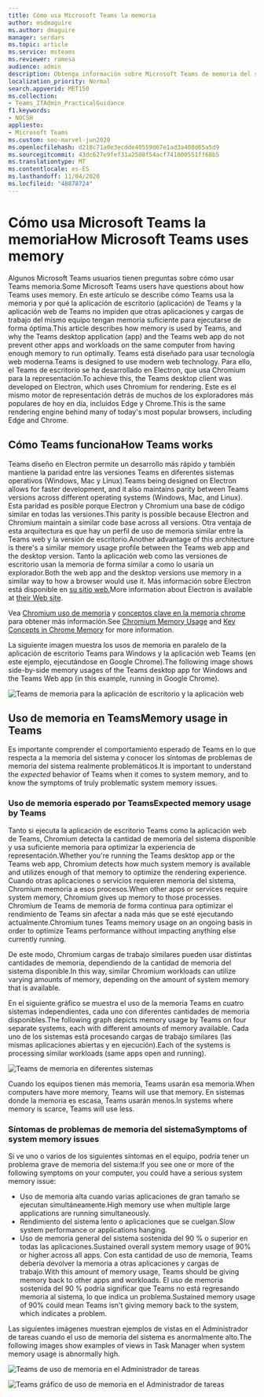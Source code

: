 ```yaml
---
title: Cómo usa Microsoft Teams la memoria
author: msdmaguire
ms.author: dmaguire
manager: serdars
ms.topic: article
ms.service: msteams
ms.reviewer: ramesa
audience: admin
description: Obtenga información sobre Microsoft Teams de memoria del sistema y por qué el uso de memoria es el mismo entre la aplicación de escritorio y la aplicación web.
localization_priority: Normal
search.appverid: MET150
ms.collection:
- Teams_ITAdmin_PracticalGuidance
f1.keywords:
- NOCSH
appliesto:
- Microsoft Teams
ms.custom: seo-marvel-jun2020
ms.openlocfilehash: d218c71a0e3ecdde40559d67e1ad3a408d65a5d9
ms.sourcegitcommit: 43dc627e9fef31a2508f54acf741000551ff68b5
ms.translationtype: MT
ms.contentlocale: es-ES
ms.lasthandoff: 11/04/2020
ms.locfileid: "48878724"
---
```

# <a name="how-microsoft-teams-uses-memory"></a><span data-ttu-id="b3c41-103">Cómo usa Microsoft Teams la memoria</span><span class="sxs-lookup"><span data-stu-id="b3c41-103">How Microsoft Teams uses memory</span></span>

<span data-ttu-id="b3c41-104">Algunos Microsoft Teams usuarios tienen preguntas sobre cómo usar Teams memoria.</span><span class="sxs-lookup"><span data-stu-id="b3c41-104">Some Microsoft Teams users have questions about how Teams uses memory.</span></span> <span data-ttu-id="b3c41-105">En este artículo se describe cómo Teams usa la memoria y por qué la aplicación de escritorio (aplicación) de Teams y la aplicación web de Teams no impiden que otras aplicaciones y cargas de trabajo del mismo equipo tengan memoria suficiente para ejecutarse de forma óptima.</span><span class="sxs-lookup"><span data-stu-id="b3c41-105">This article describes how memory is used by Teams, and why the Teams desktop application (app) and the Teams web app do not prevent other apps and workloads on the same computer from having enough memory to run optimally.</span></span> <span data-ttu-id="b3c41-106">Teams está diseñado para usar tecnología web moderna.</span><span class="sxs-lookup"><span data-stu-id="b3c41-106">Teams is designed to use modern web technology.</span></span> <span data-ttu-id="b3c41-107">Para ello, el Teams de escritorio se ha desarrollado en Electron, que usa Chromium para la representación.</span><span class="sxs-lookup"><span data-stu-id="b3c41-107">To achieve this, the Teams desktop client was developed on Electron, which uses Chromium for rendering.</span></span> <span data-ttu-id="b3c41-108">Este es el mismo motor de representación detrás de muchos de los exploradores más populares de hoy en día, incluidos Edge y Chrome.</span><span class="sxs-lookup"><span data-stu-id="b3c41-108">This is the same rendering engine behind many of today's most popular browsers, including Edge and Chrome.</span></span>

## <a name="how-teams-works"></a><span data-ttu-id="b3c41-109">Cómo Teams funciona</span><span class="sxs-lookup"><span data-stu-id="b3c41-109">How Teams works</span></span>

<span data-ttu-id="b3c41-110">Teams diseño en Electron permite un desarrollo más rápido y también mantiene la paridad entre las versiones Teams en diferentes sistemas operativos (Windows, Mac y Linux).</span><span class="sxs-lookup"><span data-stu-id="b3c41-110">Teams being designed on Electron allows for faster development, and it also maintains parity between Teams versions across different operating systems (Windows, Mac, and Linux).</span></span> <span data-ttu-id="b3c41-111">Esta paridad es posible porque Electron y Chromium una base de código similar en todas las versiones.</span><span class="sxs-lookup"><span data-stu-id="b3c41-111">This parity is possible because Electron and Chromium maintain a similar code base across all versions.</span></span> <span data-ttu-id="b3c41-112">Otra ventaja de esta arquitectura es que hay un perfil de uso de memoria similar entre la Teams web y la versión de escritorio.</span><span class="sxs-lookup"><span data-stu-id="b3c41-112">Another advantage of this architecture is there's a similar memory usage profile between the Teams web app and the desktop version.</span></span> <span data-ttu-id="b3c41-113">Tanto la aplicación web como las versiones de escritorio usan la memoria de forma similar a como lo usaría un explorador.</span><span class="sxs-lookup"><span data-stu-id="b3c41-113">Both the web app and the desktop versions use memory in a similar way to how a browser would use it.</span></span> <span data-ttu-id="b3c41-114">Más información sobre Electron está disponible en [su sitio web.](https://electronjs.org/)</span><span class="sxs-lookup"><span data-stu-id="b3c41-114">More information about Electron is available at [their Web site](https://electronjs.org/).</span></span>

<span data-ttu-id="b3c41-115">Vea [Chromium uso de memoria](https://www.chromium.org/developers/memory-usage-backgrounder) y [conceptos clave en la memoria chrome](https://chromium.googlesource.com/chromium/src.git/+/master/docs/memory/key_concepts.md) para obtener más información.</span><span class="sxs-lookup"><span data-stu-id="b3c41-115">See [Chromium Memory Usage](https://www.chromium.org/developers/memory-usage-backgrounder) and [Key Concepts in Chrome Memory](https://chromium.googlesource.com/chromium/src.git/+/master/docs/memory/key_concepts.md) for more information.</span></span>

<span data-ttu-id="b3c41-116">La siguiente imagen muestra los usos de memoria en paralelo de la aplicación de escritorio Teams para Windows y la aplicación web Teams (en este ejemplo, ejecutándose en Google Chrome).</span><span class="sxs-lookup"><span data-stu-id="b3c41-116">The following image shows side-by-side memory usages of the Teams desktop app for Windows and the Teams Web app (in this example, running in Google Chrome).</span></span>

![Teams de memoria para la aplicación de escritorio y la aplicación web](media/teams-memory-clientweb.png)

## <a name="memory-usage-in-teams"></a><span data-ttu-id="b3c41-118">Uso de memoria en Teams</span><span class="sxs-lookup"><span data-stu-id="b3c41-118">Memory usage in Teams</span></span>

<span data-ttu-id="b3c41-119">Es importante comprender  el comportamiento esperado de Teams en lo que respecta a la memoria del sistema y conocer los síntomas de problemas de memoria del sistema realmente problemáticos.</span><span class="sxs-lookup"><span data-stu-id="b3c41-119">It is important to understand the *expected* behavior of Teams when it comes to system memory, and to know the symptoms of truly problematic system memory issues.</span></span>

### <a name="expected-memory-usage-by-teams"></a><span data-ttu-id="b3c41-120">Uso de memoria esperado por Teams</span><span class="sxs-lookup"><span data-stu-id="b3c41-120">Expected memory usage by Teams</span></span>

<span data-ttu-id="b3c41-121">Tanto si ejecuta la aplicación de escritorio Teams como la aplicación web de Teams, Chromium detecta la cantidad de memoria del sistema disponible y usa suficiente memoria para optimizar la experiencia de representación.</span><span class="sxs-lookup"><span data-stu-id="b3c41-121">Whether you're running the Teams desktop app or the Teams web app, Chromium detects how much system memory is available and utilizes enough of that memory to optimize the rendering experience.</span></span> <span data-ttu-id="b3c41-122">Cuando otras aplicaciones o servicios requieren memoria del sistema, Chromium memoria a esos procesos.</span><span class="sxs-lookup"><span data-stu-id="b3c41-122">When other apps or services require system memory, Chromium gives up memory to those processes.</span></span> <span data-ttu-id="b3c41-123">Chromium de Teams de memoria de forma continua para optimizar el rendimiento de Teams sin afectar a nada más que se esté ejecutando actualmente.</span><span class="sxs-lookup"><span data-stu-id="b3c41-123">Chromium tunes Teams memory usage on an ongoing basis in order to optimize Teams performance without impacting anything else currently running.</span></span>

<span data-ttu-id="b3c41-124">De este modo, Chromium cargas de trabajo similares pueden usar distintas cantidades de memoria, dependiendo de la cantidad de memoria del sistema disponible.</span><span class="sxs-lookup"><span data-stu-id="b3c41-124">In this way, similar Chromium workloads can utilize varying amounts of memory, depending on the amount of system memory that is available.</span></span>

<span data-ttu-id="b3c41-125">En el siguiente gráfico se muestra el uso de la memoria Teams en cuatro sistemas independientes, cada uno con diferentes cantidades de memoria disponibles.</span><span class="sxs-lookup"><span data-stu-id="b3c41-125">The following graph depicts memory usage by Teams on four separate systems, each with different amounts of memory available.</span></span> <span data-ttu-id="b3c41-126">Cada uno de los sistemas está procesando cargas de trabajo similares (las mismas aplicaciones abiertas y en ejecución).</span><span class="sxs-lookup"><span data-stu-id="b3c41-126">Each of the systems is processing similar workloads (same apps open and running).</span></span>

![Teams de memoria en diferentes sistemas](media/teams-memory-usage.png)

<span data-ttu-id="b3c41-128">Cuando los equipos tienen más memoria, Teams usarán esa memoria.</span><span class="sxs-lookup"><span data-stu-id="b3c41-128">When computers have more memory, Teams will use that memory.</span></span> <span data-ttu-id="b3c41-129">En sistemas donde la memoria es escasa, Teams usarán menos.</span><span class="sxs-lookup"><span data-stu-id="b3c41-129">In systems where memory is scarce, Teams will use less.</span></span>

### <a name="symptoms-of-system-memory-issues"></a><span data-ttu-id="b3c41-130">Síntomas de problemas de memoria del sistema</span><span class="sxs-lookup"><span data-stu-id="b3c41-130">Symptoms of system memory issues</span></span>

<span data-ttu-id="b3c41-131">Si ve uno o varios de los siguientes síntomas en el equipo, podría tener un problema grave de memoria del sistema:</span><span class="sxs-lookup"><span data-stu-id="b3c41-131">If you see one or more of the following symptoms on your computer, you could have a serious system memory issue:</span></span>

- <span data-ttu-id="b3c41-132">Uso de memoria alta cuando varias aplicaciones de gran tamaño se ejecutan simultáneamente.</span><span class="sxs-lookup"><span data-stu-id="b3c41-132">High memory use when multiple large applications are running simultaneously.</span></span>
- <span data-ttu-id="b3c41-133">Rendimiento del sistema lento o aplicaciones que se cuelgan.</span><span class="sxs-lookup"><span data-stu-id="b3c41-133">Slow system performance or applications hanging.</span></span>
- <span data-ttu-id="b3c41-134">Uso de memoria general del sistema sostenida del 90 % o superior en todas las aplicaciones.</span><span class="sxs-lookup"><span data-stu-id="b3c41-134">Sustained overall system memory usage of 90% or higher across all apps.</span></span> <span data-ttu-id="b3c41-135">Con esta cantidad de uso de memoria, Teams debería devolver la memoria a otras aplicaciones y cargas de trabajo.</span><span class="sxs-lookup"><span data-stu-id="b3c41-135">With this amount of memory usage, Teams should be giving memory back to other apps and workloads.</span></span> <span data-ttu-id="b3c41-136">El uso de memoria sostenida del 90 % podría significar que Teams no está regresando memoria al sistema, lo que indica un problema.</span><span class="sxs-lookup"><span data-stu-id="b3c41-136">Sustained memory usage of 90% could mean Teams isn't giving memory back to the system, which indicates a problem.</span></span>

<span data-ttu-id="b3c41-137">Las siguientes imágenes muestran ejemplos de vistas en el Administrador de tareas cuando el uso de memoria del sistema es anormalmente alto.</span><span class="sxs-lookup"><span data-stu-id="b3c41-137">The following images show examples of views in Task Manager when system memory usage is abnormally high.</span></span>

![Teams de uso de memoria en el Administrador de tareas](media/teams-memory-high-mem-process-list.png)

![Teams gráfico de uso de memoria en el Administrador de tareas](media/teams-memory-high-mem-process-list2.png)
